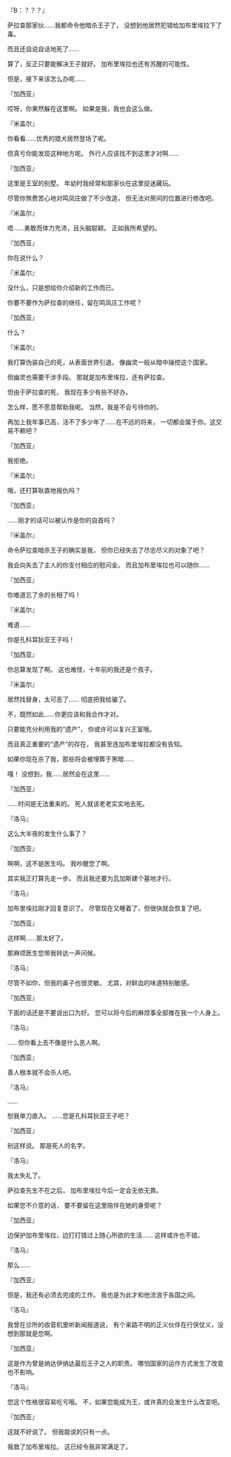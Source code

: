 『B：？？？』

萨拉查那家伙……我都命令他暗杀王子了，
没想到他居然犯错给加布里埃拉下了毒。

而且还自说自话地死了……

算了，反正只要能解决王子就好。
加布里埃拉也还有苏醒的可能性。

但是，接下来该怎么办呢……

『加西亚』

哎呀，你果然躲在这里啊。
如果是我，我也会这么做。

『米盖尔』

你看看……优秀的猎犬居然登场了呢。

但真亏你能发现这种地方呢。
外行人应该找不到这里才对啊……

『加西亚』

这里是王室的别墅。
年幼时我经常和那家伙在这里捉迷藏玩。

尽管你煞费苦心地对鸣凤庄做了不少改造，
但无法对房间的位置进行修改吧。

『米盖尔』

唔……勇敢而体力充沛，且头脑聪颖。
正如我所希望的。

『加西亚』

你在说什么？

『米盖尔』

没什么，只是想给你介绍新的工作而已。

你要不要作为萨拉查的继任，留在鸣凤庄工作呢？

『加西亚』

什么？

『米盖尔』

我打算伪装自己的死，从表面世界引退，
像幽灵一般从暗中操控这个国家。

但幽灵也需要干涉手段。
那就是加布里埃拉，还有萨拉查。

但由于萨拉查的死，
我现在多少有些不好办。

怎么样，愿不愿意帮助我呢。
当然，我是不会亏待你的。

再加上我年事已高，活不了多少年了……在不远的将来，
一切都会属于你。这交易不赖吧？

『加西亚』

我拒绝。

『米盖尔』

哦，还打算耿直地报仇吗？

『加西亚』

……刚才的话可以被认作是你的自首吗？

『米盖尔』

命令萨拉查暗杀王子的确实是我，
但你已经失去了尽忠尽义的对象了吧？

我会向失去了主人的你支付相应的慰问金。
而且加布里埃拉也可以随你……

『加西亚』

你难道忘了余的长相了吗！

『米盖尔』

难道……

你是孔科耳狄亚王子吗！

『加西亚』

你总算发现了啊。
这也难怪，十年前的我还是个孩子。

『米盖尔』

居然找替身，太可恶了……
彻底把我给骗了。

不，既然如此……你更应该和我合作才对。

只要能充分利用我的“遗产”，
你或许可以复兴王室哦。

而且真正重要的“遗产”的存在，
我甚至连加布里埃拉都没有告知。

如果你现在杀了我，那些将会被埋葬于黑暗……

嘎！
没想到，我……居然会在这里……

『加西亚』

……时间是无法重来的。
死人就该老老实实地去死。

『洛马』

这么大半夜的发生什么事了？

『加西亚』

啊啊，这不是医生吗。
我吵醒您了啊。

其实我正打算先走一步。
而且我还要为瓦加斯建个墓地才行。

『洛马』

加布里埃拉刚才回复意识了。
尽管现在又睡着了，但很快就会恢复了吧。

『加西亚』

这样啊……那太好了。

那麻烦医生您带我转达一声问候。

『洛马』

尽管不如你，但我的鼻子也很灵敏。
尤其，对鲜血的味道特别敏感。

『加西亚』

下面的话还是不要说出口为好。
您可以将今后的麻烦事全部推在我一个人身上。

『洛马』

……但你看上去不像是什么恶人啊。

『加西亚』

善人根本就不会杀人吧。

『洛马』

……

恕我单刀直入。
……您是孔科耳狄亚王子吧？

『加西亚』

别这样说。
那是死人的名字。

『洛马』

我太失礼了。

萨拉查先生不在之后，
加布里埃拉今后一定会无依无靠。

如果您不介意的话，
要不要留在这里陪伴在她的身旁呢？

『加西亚』

边保护加布里埃拉，边打打猎过上随心所欲的生活……
这样或许也不错。

『洛马』

那么……

『加西亚』

但是，我还有必须去完成的工作。
我也是为此才和他流浪于各国之间。

『洛马』

我曾在诊所的收音机里听新闻报道说，
有个来路不明的正义伙伴在行侠仗义，没想到那就是您啊。

『加西亚』

这是作为曾是纳达伊纳达最后王子之人的职责。
哪怕国家的运作方式发生了改变也不影响。

『洛马』

您这个性格很容易吃亏哦。
不，如果您能成为王，或许真的会发生什么改变吧。

『加西亚』

这就不好说了。
但我能说的只有一点。

我救了加布里埃拉。
这已经令我非常满足了。

